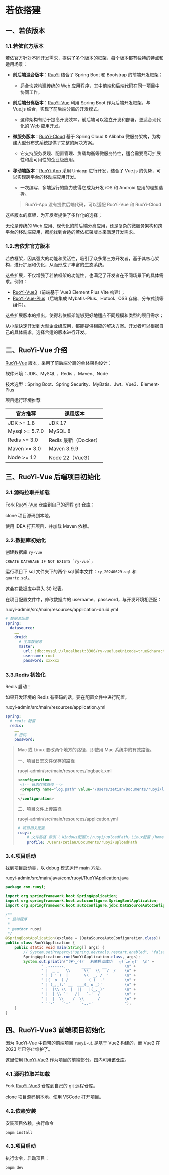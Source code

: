 # 若依搭建

## 一、若依版本

### 1.1.若依官方版本

若依官方针对不同开发需求，提供了多个版本的框架，每个版本都有独特的特点和适用场景：

- **前后端混合版本**：[RuoYi](https://gitee.com/y_project/RuoYi) 结合了 Spring Boot 和 Bootstrap 的前端开发框架；

  - 适合快速构建传统的 Web 应用程序，其中前端和后端代码在同一项目中协同工作。

- **前后端分离版本**：[RuoYi-Vue](https://gitee.com/y_project/RuoYi-Vue) 利用 Spring Boot 作为后端开发框架，与 Vue.js
  结合，实现了前后端分离的开发模式。

  - 这种架构有助于提高开发效率，前后端可以独立开发和部署，更适合现代化的 Web 应用开发。

- **微服务版本**：[RuoYi-Cloud](https://gitee.com/y_project/RuoYi-Cloud) 基于 Spring Cloud & Alibaba
  微服务架构，为构建大型分布式系统提供了完整的解决方案。

  - 它支持服务发现、配置管理、负载均衡等微服务特性，适合需要高可扩展性和高可用性的企业级应用。

- **移动端版本**：[RuoYi-App](https://gitee.com/y_project/RuoYi-App) 采用 Uniapp 进行开发，结合了 Vue.js
  的优势，可以实现跨平台的移动端应用开发。

  - 一次编写，多端运行的能力使得它成为开发 iOS 和 Android 应用的理想选择。

  > RuoYi-App 没有提供后端代码，可以适配 RuoYi-Vue 和 RuoYi-Cloud

这些版本的框架，为开发者提供了多样化的选择；

无论是传统的 Web 应用、现代化的前后端分离应用，还是复杂的微服务架构和跨平台的移动端应用，都能找到合适的若依框架版本来满足开发需求。

### 1.2.若依非官方版本

若依框架，因其强大的功能和灵活性，吸引了众多第三方开发者，基于其核心架构，进行扩展和优化，从而形成了丰富的生态系统。

这些扩展，不仅增强了若依框架的功能性，也满足了开发者在不同场景下的具体需求。例如：

- [RuoYi-Vue3](https://github.com/yangzongzhuan/RuoYi-Vue3)（前端基于 Vue3 Element Plus Vite 构建）；
- [RuoYi-Vue-Plus](https://gitee.com/dromara/RuoYi-Vue-Plus)（后端集成 Mybatis-Plus、Hutool、OSS 存储、分布式锁等组件）。

这些扩展版本的推出，使得若依框架能够更好地适应不同规模和类型的项目需求；

从小型快速开发到大型企业级应用，都能提供相应的解决方案。开发者可以根据自己的具体需求，选择合适的版本进行开发。

## 二、RuoYi-Vue 介绍

[RuoYi-Vue](https://gitee.com/y_project/RuoYi-Vue) 版本，采用了前后端分离的单体架构设计：

软件环境：JDK、MySQL 、Redis 、Maven、Node

技术选型：Spring Boot、Spring Security、MyBatis、Jwt、Vue3、Element-Plus

项目运行环境推荐

| **官方推荐**   | **课程版本**         |
| -------------- | -------------------- |
| JDK >= 1.8     | JDK 17               |
| Mysql >= 5.7.0 | MySQL 8              |
| Redis >= 3.0   | Redis 最新（Docker） |
| Maven >= 3.0   | Maven 3.9.9          |
| Node >= 12     | Node 22（Vue3）      |

## 三、RuoYi-Vue 后端项目初始化

### 3.1.源码拉取并加载

Fork [RuoYi-Vue](https://gitee.com/y_project/RuoYi-Vue) 仓库到自己的远程 git 仓库；

clone 项目源码到本地。

使用 IDEA 打开项目，并加载 Maven 依赖。

### 3.2.数据库初始化

创建数据库 `ry-vue`

```mysql
CREATE DATABASE IF NOT EXISTS `ry-vue`;
```

运行项目下 sql 文件夹下的两个 sql 脚本文件：`ry_20240629.sql` 和 `quartz.sql`。

这会在数据库中导入 30 张表。

在项目配置文件中，修改数据库的 username、password，与开发环境相匹配：

ruoyi-admin/src/main/resources/application-druid.yml

```yaml
# 数据源配置
spring:
  datasource:
    ……
    druid:
      # 主库数据源
      master:
        url: jdbc:mysql://localhost:3306/ry-vue?useUnicode=true&characterEncoding=utf8&zeroDateTimeBehavior=convertToNull&useSSL=true&serverTimezone=GMT%2B8
        username: root
        password: xxxxxx
```

### 3.3.Redis 初始化

Redis 启动！

如果开发环境的 Redis 有密码的话，要在配置文件中进行配置。

ruoyi-admin/src/main/resources/application.yml

```yaml
spring:
  # redis 配置
  redis:
    ……
    # 密码
    password:
```

> Mac 或 Linux 要改两个地方的路径，即使用 Mac 系统中的有效路径。
>
> 一、项目日志文件保存的路径
>
> ruoyi-admin/src/main/resources/logback.xml
>
> ```xml
> <configuration>
>  <!-- 日志存放路径 -->
>  <property name="log.path" value="/Users/zetian/Documents/ruoyi/logs" />
>  ……
> </configuration>
> ```
>
> 二、项目文件上传路径
>
> ruoyi-admin/src/main/resources/application.yml
>
> ```yaml
> # 项目相关配置
> ruoyi:
>     # 文件路径 示例（ Windows配置D:/ruoyi/uploadPath，Linux配置 /home/ruoyi/uploadPath）
>     profile: /Users/zetian/Documents/ruoyi/uploadPath
>   ```

### 3.4.项目启动

找到项目启动类，以 debug 模式运行 main 方法。

ruoyi-admin/src/main/java/com/ruoyi/RuoYiApplication.java

```java
package com.ruoyi;

import org.springframework.boot.SpringApplication;
import org.springframework.boot.autoconfigure.SpringBootApplication;
import org.springframework.boot.autoconfigure.jdbc.DataSourceAutoConfiguration;

/**
 * 启动程序
 *
 * @author ruoyi
 */
@SpringBootApplication(exclude = {DataSourceAutoConfiguration.class})
public class RuoYiApplication {
    public static void main(String[] args) {
        // System.setProperty("spring.devtools.restart.enabled", "false");
        SpringApplication.run(RuoYiApplication.class, args);
        System.out.println("(♥◠‿◠)ﾉﾞ  若依启动成功   ლ(´ڡ`ლ)ﾞ  \n" +
                " .-------.       ____     __        \n" +
                " |  _ _   \\      \\   \\   /  /    \n" +
                " | ( ' )  |       \\  _. /  '       \n" +
                " |(_ o _) /        _( )_ .'         \n" +
                " | (_,_).' __  ___(_ o _)'          \n" +
                " |  |\\ \\  |  ||   |(_,_)'         \n" +
                " |  | \\ `'   /|   `-'  /           \n" +
                " |  |  \\    /  \\      /           \n" +
                " ''-'   `'-'    `-..-'              ");
    }
}
```

## 四、RuoYi-Vue3 前端项目初始化

因为 RuoYi-Vue 中自带的前端项目 `ruoyi-ui` 是基于 Vue2 构建的，而 Vue2  在 2023 年已停止维护了。

这里使用 [RuoYi-Vue3](https://github.com/yangzongzhuan/RuoYi-Vue3) 作为项目的前端部分。国内可用[该仓库](https://gitee.com/ys-gitee/RuoYi-Vue3)。

### 4.1.源码拉取并加载

Fork [RuoYi-Vue3](https://github.com/yangzongzhuan/RuoYi-Vue3) 仓库到自己的 git 远程仓库。

clone 项目源码到本地。使用 VSCode 打开项目。

### 4.2.依赖安装

安装项目依赖，执行命令

```sh
pnpm install
```

### 4.3.项目启动

执行命令，启动项目：

```sh
pnpm dev
```
